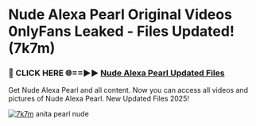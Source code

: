 # Nude Alexa Pearl Original Videos 0nlyFans Leaked - Files Updated! (7k7m)

<h3>🔴 CLICK HERE 🌐==►► <a href="https://tinyurl.com/52m3yx9h" rel="nofollow">Nude Alexa Pearl Updated Files</a></h3>

Get Nude Alexa Pearl and all content. Now you can access all videos and pictures of Nude Alexa Pearl. New Updated Files 2025!

[![7k7m](https://i.imgur.com/TnHtlc8.gif)](https://tinyurl.com/52m3yx9h)
anita pearl nude